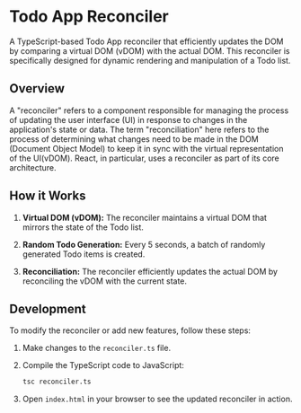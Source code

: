# Todo App Reconciler

A TypeScript-based Todo App reconciler that efficiently updates the DOM by comparing a virtual DOM (vDOM) with the actual DOM. This reconciler is specifically designed for dynamic rendering and manipulation of a Todo list.

## Overview

A "reconciler" refers to a component responsible for managing the process of updating the user interface (UI) in response to changes in the application's state or data. The term "reconciliation" here refers to the process of determining what changes need to be made in the DOM (Document Object Model) to keep it in sync with the virtual representation of the UI(vDOM). React, in particular, uses a reconciler as part of its core architecture.

## How it Works

1. **Virtual DOM (vDOM):** The reconciler maintains a virtual DOM that mirrors the state of the Todo list.

2. **Random Todo Generation:** Every 5 seconds, a batch of randomly generated Todo items is created.

3. **Reconciliation:** The reconciler efficiently updates the actual DOM by reconciling the vDOM with the current state.

## Development

To modify the reconciler or add new features, follow these steps:

1. Make changes to the `reconciler.ts` file.
2. Compile the TypeScript code to JavaScript:

   ```bash
   tsc reconciler.ts
   ```

3. Open `index.html` in your browser to see the updated reconciler in action.
 